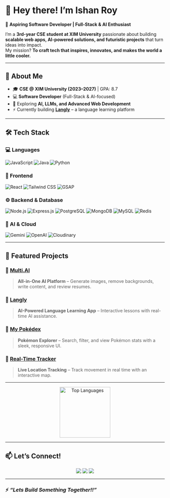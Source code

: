 # 👋 Hey there! I’m Ishan Roy

🚀 **Aspiring Software Developer | Full-Stack & AI Enthusiast**

I’m a **3rd-year CSE student at XIM University** passionate about building **scalable web apps, AI-powered solutions, and futuristic projects** that turn ideas into impact.  
My mission? **To craft tech that inspires, innovates, and makes the world a little cooler.**

---

## 🌟 About Me

- 🎓 **CSE @ XIM University (2023–2027)** | GPA: 8.7  
- 💻 **Software Developer** (Full-Stack & AI-focused)  
- 🧠 Exploring **AI, LLMs, and Advanced Web Development**  
- ⚡ Currently building **[Langly](https://github.com/RADXIshan/mern-langly)** – a language learning platform  

---

## 🛠 Tech Stack

### 💻 Languages
![JavaScript](https://img.shields.io/badge/-JavaScript-F7DF1E?style=for-the-badge&logo=javascript&logoColor=000)
![Java](https://img.shields.io/badge/-Java-007396?style=for-the-badge&logo=java&logoColor=fff)
![Python](https://img.shields.io/badge/-Python-3776AB?style=for-the-badge&logo=python&logoColor=fff)

### 🎨 Frontend
![React](https://img.shields.io/badge/-React-61DAFB?style=for-the-badge&logo=react&logoColor=000)
![Tailwind CSS](https://img.shields.io/badge/-Tailwind_CSS-38B2AC?style=for-the-badge&logo=tailwind-css&logoColor=fff)
![GSAP](https://img.shields.io/badge/-GSAP-88CE02?style=for-the-badge&logo=greensock&logoColor=000)

### ⚙️ Backend & Database
![Node.js](https://img.shields.io/badge/-Node.js-339933?style=for-the-badge&logo=node.js&logoColor=fff)
![Express.js](https://img.shields.io/badge/-Express.js-000000?style=for-the-badge&logo=express&logoColor=fff)
![PostgreSQL](https://img.shields.io/badge/-PostgreSQL-4169E1?style=for-the-badge&logo=postgresql&logoColor=fff)
![MongoDB](https://img.shields.io/badge/-MongoDB-47A248?style=for-the-badge&logo=mongodb&logoColor=fff)
![MySQL](https://img.shields.io/badge/-MySQL-4479A1?style=for-the-badge&logo=mysql&logoColor=fff)
![Redis](https://img.shields.io/badge/-Redis-DC382D?style=for-the-badge&logo=redis&logoColor=fff)

### 🤖 AI & Cloud
![Gemini](https://img.shields.io/badge/-Gemini_AI-4285F4?style=for-the-badge&logo=google&logoColor=fff)
![OpenAI](https://img.shields.io/badge/-OpenAI-412991?style=for-the-badge&logo=openai&logoColor=fff)
![Cloudinary](https://img.shields.io/badge/-Cloudinary-3448C5?style=for-the-badge&logo=cloudinary&logoColor=fff)

---

## 🚀 Featured Projects

### 🔹 [Multi.AI](https://github.com/RADXIshan/pern-multiai)
> **All-in-One AI Platform** – Generate images, remove backgrounds, write content, and review resumes.

### 🔹 [Langly](https://github.com/RADXIshan/mern-langly)
> **AI-Powered Language Learning App** – Interactive lessons with real-time AI assistance.

### 🔹 [My Pokédex](https://github.com/RADXIshan/My-Pokedex)
> **Pokémon Explorer** – Search, filter, and view Pokémon stats with a sleek, responsive UI.

### 🔹 [Real-Time Tracker](https://github.com/RADXIshan/Real-Time-Tracker)
> **Live Location Tracking** – Track movement in real time with an interactive map.

---

<p align="center">
  <img src="https://github-readme-stats.vercel.app/api/top-langs/?username=RADXIshan&layout=compact&theme=tokyonight" alt="Top Languages" height="160"/>
</p>

---

## 📫 Let’s Connect!

<p align="center">
  <a href="https://www.linkedin.com/in/ishan-roy-radx/"><img src="https://img.shields.io/badge/LinkedIn-0A66C2?style=for-the-badge&logo=linkedin&logoColor=fff"/></a>
  <a href="mailto:ishanroy3118107@gmail.com"><img src="https://img.shields.io/badge/Gmail-D14836?style=for-the-badge&logo=gmail&logoColor=fff"/></a>
  <a href="https://github.com/RADXIshan"><img src="https://img.shields.io/badge/GitHub-000000?style=for-the-badge&logo=github&logoColor=fff"/></a>
</p>

---

### ⚡ *“Lets Build Something Together!!”*
